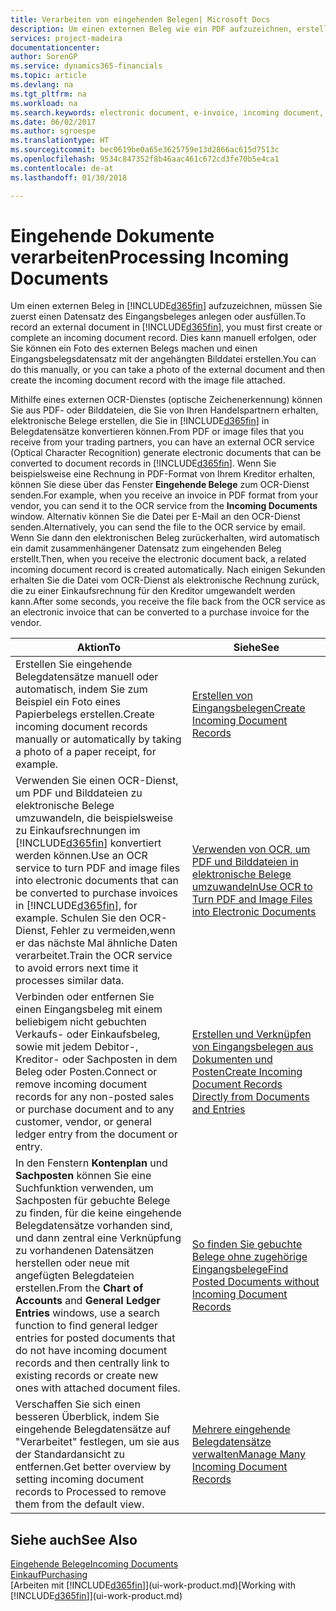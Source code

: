 ```yaml
---
title: Verarbeiten von eingehenden Belegen| Microsoft Docs
description: Um einen externen Beleg wie ein PDF aufzuzeichnen, erstellen Sie zuerst in Finance and Operations, Business edition einen eingehendes Dokumentenbeleg.
services: project-madeira
documentationcenter: 
author: SorenGP
ms.service: dynamics365-financials
ms.topic: article
ms.devlang: na
ms.tgt_pltfrm: na
ms.workload: na
ms.search.keywords: electronic document, e-invoice, incoming document, OCR, ecommerce, document exchange, import invoice
ms.date: 06/02/2017
ms.author: sgroespe
ms.translationtype: HT
ms.sourcegitcommit: bec0619be0a65e3625759e13d2866ac615d7513c
ms.openlocfilehash: 9534c847352f8b46aac461c672cd3fe70b5e4ca1
ms.contentlocale: de-at
ms.lasthandoff: 01/30/2018

---
```

# <a name="processing-incoming-documents"></a><span data-ttu-id="50109-103">Eingehende Dokumente verarbeiten</span><span class="sxs-lookup"><span data-stu-id="50109-103">Processing Incoming Documents</span></span>
<span data-ttu-id="50109-104">Um einen externen Beleg in [!INCLUDE[d365fin](includes/d365fin_md.md)] aufzuzeichnen, müssen Sie zuerst einen Datensatz des Eingangsbeleges anlegen oder ausfüllen.</span><span class="sxs-lookup"><span data-stu-id="50109-104">To record an external document in [!INCLUDE[d365fin](includes/d365fin_md.md)], you must first create or complete an incoming document record.</span></span> <span data-ttu-id="50109-105">Dies kann manuell erfolgen, oder Sie können ein Foto des externen Belegs machen und einen Eingangsbelegsdatensatz mit der angehängten Bilddatei erstellen.</span><span class="sxs-lookup"><span data-stu-id="50109-105">You can do this manually, or you can take a photo of the external document and then create the incoming document record with the image file attached.</span></span>

<span data-ttu-id="50109-106">Mithilfe eines externen OCR-Dienstes (optische Zeichenerkennung) können Sie aus PDF- oder Bilddateien, die Sie von Ihren Handelspartnern erhalten, elektronische Belege erstellen, die Sie in [!INCLUDE[d365fin](includes/d365fin_md.md)] in Belegdatensätze konvertieren können.</span><span class="sxs-lookup"><span data-stu-id="50109-106">From PDF or image files that you receive from your trading partners, you can have an external OCR service (Optical Character Recognition) generate electronic documents that can be converted to document records in [!INCLUDE[d365fin](includes/d365fin_md.md)].</span></span> <span data-ttu-id="50109-107">Wenn Sie beispielsweise eine Rechnung in PDF-Format von Ihrem Kreditor erhalten, können Sie diese über das Fenster **Eingehende Belege** zum OCR-Dienst senden.</span><span class="sxs-lookup"><span data-stu-id="50109-107">For example, when you receive an invoice in PDF format from your vendor, you can send it to the OCR service from the **Incoming Documents** window.</span></span> <span data-ttu-id="50109-108">Alternativ können Sie die Datei per E-Mail an den OCR-Dienst senden.</span><span class="sxs-lookup"><span data-stu-id="50109-108">Alternatively, you can send the file to the OCR service by email.</span></span> <span data-ttu-id="50109-109">Wenn Sie dann den elektronischen Beleg zurückerhalten, wird automatisch ein damit zusammenhängener Datensatz zum eingehenden Beleg erstellt.</span><span class="sxs-lookup"><span data-stu-id="50109-109">Then, when you receive the electronic document back, a related incoming document record is created automatically.</span></span> <span data-ttu-id="50109-110">Nach einigen Sekunden erhalten Sie die Datei vom OCR-Dienst als elektronische Rechnung zurück, die zu einer Einkaufsrechnung für den Kreditor umgewandelt werden kann.</span><span class="sxs-lookup"><span data-stu-id="50109-110">After some seconds, you receive the file back from the OCR service as an electronic invoice that can be converted to a purchase invoice for the vendor.</span></span>

| <span data-ttu-id="50109-111">Aktion</span><span class="sxs-lookup"><span data-stu-id="50109-111">To</span></span> | <span data-ttu-id="50109-112">Siehe</span><span class="sxs-lookup"><span data-stu-id="50109-112">See</span></span> |
| --- | --- |
| <span data-ttu-id="50109-113">Erstellen Sie eingehende Belegdatensätze manuell oder automatisch, indem Sie zum Beispiel ein Foto eines Papierbelegs erstellen.</span><span class="sxs-lookup"><span data-stu-id="50109-113">Create incoming document records manually or automatically by taking a photo of a paper receipt, for example.</span></span> |[<span data-ttu-id="50109-114">Erstellen von Eingangsbelegen</span><span class="sxs-lookup"><span data-stu-id="50109-114">Create Incoming Document Records</span></span>](across-how-create-income-document-records.md) |
| <span data-ttu-id="50109-115">Verwenden Sie einen OCR-Dienst, um PDF und Bilddateien zu elektronische Belege umzuwandeln, die beispielsweise zu Einkaufsrechnungen im [!INCLUDE[d365fin](includes/d365fin_md.md)] konvertiert werden können.</span><span class="sxs-lookup"><span data-stu-id="50109-115">Use an OCR service to turn PDF and image files into electronic documents that can be converted to purchase invoices in [!INCLUDE[d365fin](includes/d365fin_md.md)], for example.</span></span> <span data-ttu-id="50109-116">Schulen Sie den OCR-Dienst, Fehler zu vermeiden,wenn er das nächste Mal ähnliche Daten verarbeitet.</span><span class="sxs-lookup"><span data-stu-id="50109-116">Train the OCR service to avoid errors next time it processes similar data.</span></span> |[<span data-ttu-id="50109-117">Verwenden von OCR, um PDF und Bilddateien in elektronische Belege umzuwandeln</span><span class="sxs-lookup"><span data-stu-id="50109-117">Use OCR to Turn PDF and Image Files into Electronic Documents</span></span>](across-how-use-ocr-pdf-images-files.md) |
| <span data-ttu-id="50109-118">Verbinden oder entfernen Sie einen Eingangsbeleg mit einem beliebigem nicht gebuchten Verkaufs- oder Einkaufsbeleg, sowie mit jedem Debitor-, Kreditor- oder Sachposten in dem Beleg oder Posten.</span><span class="sxs-lookup"><span data-stu-id="50109-118">Connect or remove incoming document records for any non-posted sales or purchase document and to any customer, vendor, or general ledger entry from the document or entry.</span></span> |[<span data-ttu-id="50109-119">Erstellen und Verknüpfen von Eingangsbelegen aus Dokumenten und Posten</span><span class="sxs-lookup"><span data-stu-id="50109-119">Create Incoming Document Records Directly from Documents and Entries</span></span>](across-how-connect-disconnect-income-document-records.md) |
| <span data-ttu-id="50109-120">In den Fenstern **Kontenplan** und **Sachposten** können Sie eine Suchfunktion verwenden, um Sachposten für gebuchte Belege zu finden, für die keine eingehende Belegdatensätze vorhanden sind, und dann zentral eine Verknüpfung zu vorhandenen Datensätzen herstellen oder neue mit angefügten Belegdateien erstellen.</span><span class="sxs-lookup"><span data-stu-id="50109-120">From the **Chart of Accounts** and **General Ledger Entries** windows, use a search function to find general ledger entries for posted documents that do not have incoming document records and then centrally link to existing records or create new ones with attached document files.</span></span> |[<span data-ttu-id="50109-121">So finden Sie gebuchte Belege ohne zugehörige Eingangsbelege</span><span class="sxs-lookup"><span data-stu-id="50109-121">Find Posted Documents without Incoming Document Records</span></span>](across-how-find-posted-documents-without-income-document-records.md) |
| <span data-ttu-id="50109-122">Verschaffen Sie sich einen besseren Überblick, indem Sie eingehende Belegdatensätze auf "Verarbeitet" festlegen, um sie aus der Standardansicht zu entfernen.</span><span class="sxs-lookup"><span data-stu-id="50109-122">Get better overview by setting incoming document records to Processed to remove them from the default view.</span></span> |[<span data-ttu-id="50109-123">Mehrere eingehende Belegdatensätze verwalten</span><span class="sxs-lookup"><span data-stu-id="50109-123">Manage Many Incoming Document Records</span></span>](across-how-manage-many-income-document-records.md) |

## <a name="see-also"></a><span data-ttu-id="50109-124">Siehe auch</span><span class="sxs-lookup"><span data-stu-id="50109-124">See Also</span></span>
[<span data-ttu-id="50109-125">Eingehende Belege</span><span class="sxs-lookup"><span data-stu-id="50109-125">Incoming Documents</span></span>](across-income-documents.md)  
[<span data-ttu-id="50109-126">Einkauf</span><span class="sxs-lookup"><span data-stu-id="50109-126">Purchasing</span></span>](purchasing-manage-purchasing.md)  
<span data-ttu-id="50109-127">[Arbeiten mit [!INCLUDE[d365fin](includes/d365fin_md.md)]](ui-work-product.md)</span><span class="sxs-lookup"><span data-stu-id="50109-127">[Working with [!INCLUDE[d365fin](includes/d365fin_md.md)]](ui-work-product.md)</span></span>

